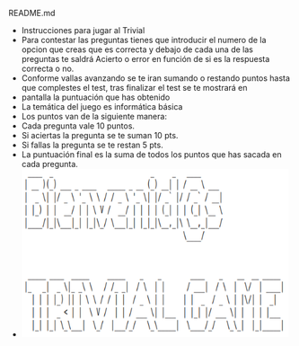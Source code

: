 README.md
* Instrucciones para jugar al Trivial
* Para contestar las preguntas tienes que introducir el numero de la opcion que creas que es correcta y debajo de cada una de las preguntas te
saldrá Acierto o error en función de si es la respuesta correcta o no.
* Conforme vallas avanzando se te iran sumando o restando puntos hasta que complestes el test, tras finalizar el test se te mostrará en
* pantalla la puntuación que has obtenido
* La temática del juego es informática básica
* Los puntos van de la siguiente manera:
* Cada pregunta vale 10 puntos.
* Si aciertas la pregunta se te suman 10 pts.
* Si fallas la pregunta se te restan 5 pts.
* La puntuación final es la suma de todos los puntos que has sacada en cada pregunta.
* <img width="475" height="300" src="Captura de pantalla de 2020-10-30 12-51-07.png"/>
